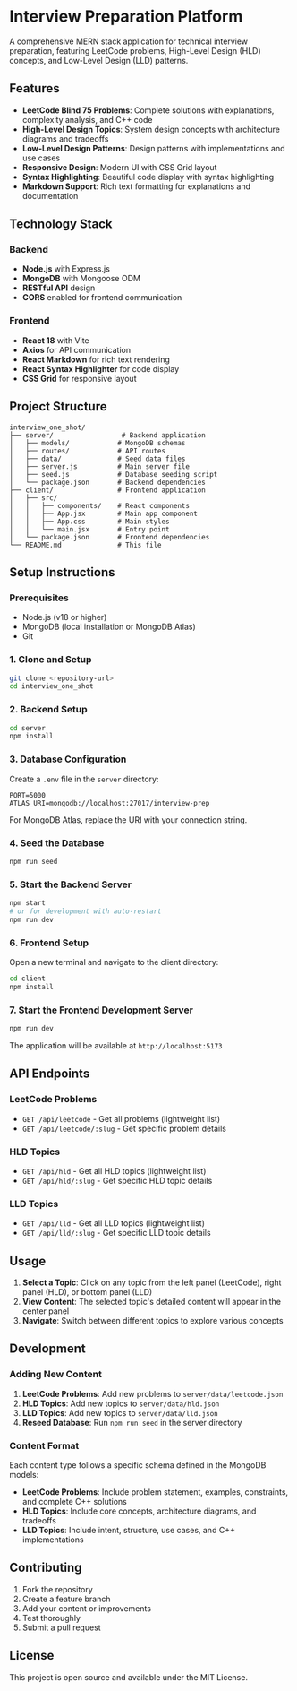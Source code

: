 # Interview Preparation Platform

A comprehensive MERN stack application for technical interview preparation, featuring LeetCode problems, High-Level Design (HLD) concepts, and Low-Level Design (LLD) patterns.

## Features

- **LeetCode Blind 75 Problems**: Complete solutions with explanations, complexity analysis, and C++ code
- **High-Level Design Topics**: System design concepts with architecture diagrams and tradeoffs
- **Low-Level Design Patterns**: Design patterns with implementations and use cases
- **Responsive Design**: Modern UI with CSS Grid layout
- **Syntax Highlighting**: Beautiful code display with syntax highlighting
- **Markdown Support**: Rich text formatting for explanations and documentation

## Technology Stack

### Backend
- **Node.js** with Express.js
- **MongoDB** with Mongoose ODM
- **RESTful API** design
- **CORS** enabled for frontend communication

### Frontend
- **React 18** with Vite
- **Axios** for API communication
- **React Markdown** for rich text rendering
- **React Syntax Highlighter** for code display
- **CSS Grid** for responsive layout

## Project Structure

```
interview_one_shot/
├── server/                 # Backend application
│   ├── models/            # MongoDB schemas
│   ├── routes/            # API routes
│   ├── data/              # Seed data files
│   ├── server.js          # Main server file
│   ├── seed.js            # Database seeding script
│   └── package.json       # Backend dependencies
├── client/                # Frontend application
│   ├── src/
│   │   ├── components/    # React components
│   │   ├── App.jsx        # Main app component
│   │   ├── App.css        # Main styles
│   │   └── main.jsx       # Entry point
│   └── package.json       # Frontend dependencies
└── README.md              # This file
```

## Setup Instructions

### Prerequisites
- Node.js (v18 or higher)
- MongoDB (local installation or MongoDB Atlas)
- Git

### 1. Clone and Setup
```bash
git clone <repository-url>
cd interview_one_shot
```

### 2. Backend Setup
```bash
cd server
npm install
```

### 3. Database Configuration
Create a `.env` file in the `server` directory:
```env
PORT=5000
ATLAS_URI=mongodb://localhost:27017/interview-prep
```

For MongoDB Atlas, replace the URI with your connection string.

### 4. Seed the Database
```bash
npm run seed
```

### 5. Start the Backend Server
```bash
npm start
# or for development with auto-restart
npm run dev
```

### 6. Frontend Setup
Open a new terminal and navigate to the client directory:
```bash
cd client
npm install
```

### 7. Start the Frontend Development Server
```bash
npm run dev
```

The application will be available at `http://localhost:5173`

## API Endpoints

### LeetCode Problems
- `GET /api/leetcode` - Get all problems (lightweight list)
- `GET /api/leetcode/:slug` - Get specific problem details

### HLD Topics
- `GET /api/hld` - Get all HLD topics (lightweight list)
- `GET /api/hld/:slug` - Get specific HLD topic details

### LLD Topics
- `GET /api/lld` - Get all LLD topics (lightweight list)
- `GET /api/lld/:slug` - Get specific LLD topic details

## Usage

1. **Select a Topic**: Click on any topic from the left panel (LeetCode), right panel (HLD), or bottom panel (LLD)
2. **View Content**: The selected topic's detailed content will appear in the center panel
3. **Navigate**: Switch between different topics to explore various concepts

## Development

### Adding New Content

1. **LeetCode Problems**: Add new problems to `server/data/leetcode.json`
2. **HLD Topics**: Add new topics to `server/data/hld.json`
3. **LLD Topics**: Add new topics to `server/data/lld.json`
4. **Reseed Database**: Run `npm run seed` in the server directory

### Content Format

Each content type follows a specific schema defined in the MongoDB models:

- **LeetCode Problems**: Include problem statement, examples, constraints, and complete C++ solutions
- **HLD Topics**: Include core concepts, architecture diagrams, and tradeoffs
- **LLD Topics**: Include intent, structure, use cases, and C++ implementations

## Contributing

1. Fork the repository
2. Create a feature branch
3. Add your content or improvements
4. Test thoroughly
5. Submit a pull request

## License

This project is open source and available under the MIT License.


